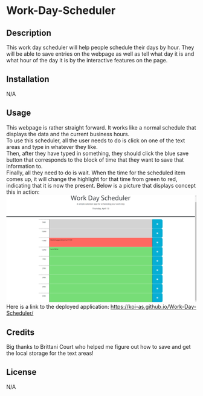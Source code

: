 # Work-Day-Scheduler

## Description

This work day scheduler will help people schedule their days by hour. They will be able to save entries on the webpage as well as tell what day it is and what hour of the day it is by the interactive features on the page.

## Installation

N/A

## Usage

This webpage is rather straight forward. It works like a normal schedule that displays the data and the current business hours. <br/>
To use this scheduler, all the user needs to do is click on one of the text areas and type in whatever they like. <br/>
Then, after they have typed in something, they should click the blue save button that corresponds to the block of time that they want to save that information to. <br/>
Finally, all they need to do is wait. When the time for the scheduled item comes up, it will change the highlight for that time from green to red, indicating that it is now the present. Below is a picture that displays concept this in action: <br/>
![Workday Schedule Example](./assests/images/workdayScheduler.png) 
<br/>
Here is a link to the deployed application: https://koi-as.github.io/Work-Day-Scheduler/ 

## Credits

Big thanks to Brittani Court who helped me figure out how to save and get the local storage for the text areas!

## License

N/A